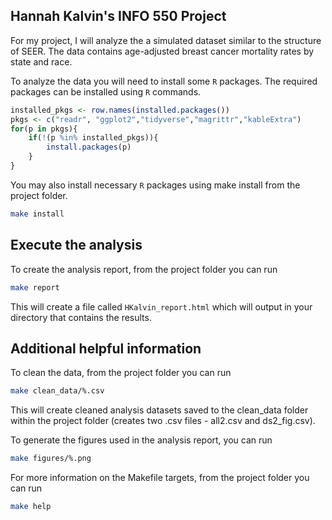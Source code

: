 ## Hannah Kalvin's INFO 550 Project

For my project, I will analyze the a simulated dataset similar to the structure of SEER. The data contains age-adjusted breast cancer mortality rates by state and race.

To analyze the data you will need to install some `R` packages. The required packages can be installed using `R` commands.

``` r
installed_pkgs <- row.names(installed.packages())
pkgs <- c("readr", "ggplot2","tidyverse","magrittr","kableExtra")
for(p in pkgs){
	if(!(p %in% installed_pkgs)){
		install.packages(p)
	}
}
```

You may also install necessary `R` packages using make install from the project folder.
``` bash
make install
```

## Execute the analysis

To create the analysis report, from the project folder you can run 

``` bash
make report
```

This will create a file called `HKalvin_report.html` which will output in your directory that contains the results.

## Additional helpful information

To clean the data, from the project folder you can run 
``` bash
make clean_data/%.csv
```

This will create cleaned analysis datasets saved to the clean_data folder within the project folder (creates two .csv files - all2.csv and ds2_fig.csv).

To generate the figures used in the analysis report, you can run
``` bash
make figures/%.png
```

For more information on the Makefile targets, from the project folder you can run

``` bash
make help
```